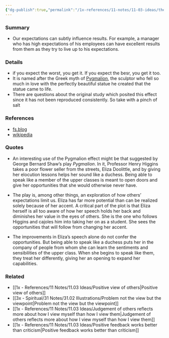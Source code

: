 ```yaml
---
{"dg-publish":true,"permalink":"/1x-references/11-notes/11-03-ideas/the-pygmalian-effect-expectations-influence-results/","title":"The Pygmalian effect - expectations influence results","created":"2024-07-07T08:40:06.833+03:00","updated":"2024-07-07T09:43:47.145+03:00"}
---
```



### Summary
- Our expectations can subtly influence results. For example, a manager who has high expectations of his employees can have excellent results from them as they try to live up to his expectations.

### Details
- if you expect the worst, you get it. If you expect the besr, you get it too.
- It is named after the Greek myth of [Pygmalion](https://en.wikipedia.org/wiki/Pygmalion_(mythology) "Pygmalion (mythology)"), the sculptor who fell so much in love with the perfectly beautiful statue he created that the statue came to life.
- There are questions about the original study which posited this effect since it has not been reproduced consistently. So take with a pinch of salt

### References
- [fs.blog](https://fs.blog/pygmalion-effect/)
- [wikipedia](https://en.wikipedia.org/wiki/Pygmalion_effect)

### Quotes
- An interesting use of the Pygmalion effect might be that suggested by George Bernard Shaw’s play _Pygmalion_. In it, Professor Henry Higgins takes a poor flower seller from the streets, Eliza Doolittle, and by giving her elocution lessons helps her sound like a duchess. Being able to speak like a member of the upper classes is meant to open doors and give her opportunities that she would otherwise never have.

- The play is, among other things, an exploration of how others’ expectations limit us. Eliza has far more potential than can be realized solely because of her accent. A critical part of the plot is that Eliza herself is all too aware of how her speech holds her back and diminishes her value in the eyes of others. She is the one who follows Higgins and cajoles him into taking her on as a student. She sees the opportunities that will follow from changing her accent.

- The improvements in Eliza’s speech alone do not confer the opportunities. But being able to speak like a duchess puts her in the company of people from whom she can learn the sentiments and sensibilities of the upper class. When she begins to speak like them, they treat her differently, giving her an opening to expand her capabilities.

### Related
- [[1x - References/11 Notes/11.03 Ideas/Positive view of others\|Positive view of others]]
- [[3x - Spiritual/31 Notes/31.02 Illustrations/Problem not the view but the viewpoint\|Problem not the view but the viewpoint]]
- [[1x - References/11 Notes/11.03 Ideas/Judgement of others reflects more about how I view myself than how I view them\|Judgement of others reflects more about how I view myself than how I view them]]
- [[1x - References/11 Notes/11.03 Ideas/Positive feedback works better than criticism\|Positive feedback works better than criticism]]
